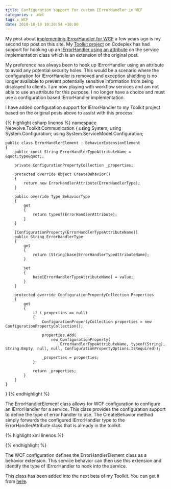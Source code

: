 ```yaml
---
title: Configuration support for custom IErrorHandler in WCF
categories : .Net
tags : WCF
date: 2010-10-19 10:20:54 +10:00
---
```


My post about [implementing IErrorHandler for WCF][0] a few years ago is my second top post on this site. My [Toolkit project][1] on Codeplex has had support for hooking up an [IErrorHandler using an attribute][2] on the service implementation class which is an extension of the original post.

My preference has always been to hook up IErrorHandler using an attribute to avoid any potential security holes. This would be a scenario where the configuration for IErrorHandler is removed and exception shielding is no longer available to prevent potentially sensitive information from being displayed to clients. I am now playing with workflow services and am not able to use an attribute for this purpose. I no longer have a choice and must use a configuration based IErrorHandler implementation.

I have added configuration support for IErrorHandler to my Toolkit project based on the original posts above to assist with this process.

{% highlight csharp linenos %}
namespace Neovolve.Toolkit.Communication
{
    using System;
    using System.Configuration;
    using System.ServiceModel.Configuration;
    
    public class ErrorHandlerElement : BehaviorExtensionElement
    {
        public const String ErrorHandlerTypeAttributeName = &quot;type&quot;;
    
        private ConfigurationPropertyCollection _properties;
    
        protected override Object CreateBehavior()
        {
            return new ErrorHandlerAttribute(ErrorHandlerType);
        }
    
        public override Type BehaviorType
        {
            get
            {
                return typeof(ErrorHandlerAttribute);
            }
        }
    
        [ConfigurationProperty(ErrorHandlerTypeAttributeName)]
        public String ErrorHandlerType
        {
            get
            {
                return (String)base[ErrorHandlerTypeAttributeName];
            }
    
            set
            {
                base[ErrorHandlerTypeAttributeName] = value;
            }
        }
    
        protected override ConfigurationPropertyCollection Properties
        {
            get
            {
                if (_properties == null)
                {
                    ConfigurationPropertyCollection properties = new ConfigurationPropertyCollection();
    
                    properties.Add(
                        new ConfigurationProperty(
                            ErrorHandlerTypeAttributeName, typeof(String), String.Empty, null, null, ConfigurationPropertyOptions.IsRequired));
    
                    _properties = properties;
                }
    
                return _properties;
            }
        }
    }
}
{% endhighlight %}

The ErrorHandlerElement class allows for WCF configuration to configure an IErrorHandler for a service. This class provides the configuration support to define the type of error handler to use. The CreateBehavior method simply forwards the configured IErrorHandler type to the ErrorHandlerAttribute class that is already in the toolkit.

{% highlight xml linenos %}
<?xml version=&quot;1.0&quot; ?>
<configuration>
    <system.serviceModel>
        <behaviors>
            <serviceBehaviors>
                <behavior name=&quot;ErrorHandlerBehavior&quot;>
                    <errorHandler type=&quot;Neovolve.Toolkit.IntegrationTests.Communication.KnownErrorHandler, Neovolve.Toolkit.IntegrationTests&quot;/>
                </behavior>
            </serviceBehaviors>
        </behaviors>
        <extensions>
            <behaviorExtensions>
                <add name=&quot;errorHandler&quot;
                        type=&quot;Neovolve.Toolkit.Communication.ErrorHandlerElement, Neovolve.Toolkit&quot;/>
            </behaviorExtensions>
        </extensions>
        <services>
            <service behaviorConfiguration=&quot;ErrorHandlerBehavior&quot;
                        name=&quot;Neovolve.Toolkit.IntegrationTests.Communication.TestService&quot;>
                <endpoint address=&quot;&quot;
                            binding=&quot;basicHttpBinding&quot;
                            bindingConfiguration=&quot;&quot;
                            contract=&quot;Neovolve.Toolkit.IntegrationTests.Communication.ITestService&quot;/>
            </service>
        </services>
    </system.serviceModel>
</configuration> 
{% endhighlight %}

The WCF configuration defines the ErrorHandlerElement class as a behavior extension. This service behavior can then use this extension and identify the type of IErrorHandler to hook into the service.

This class has been added into the next beta of my Toolkit. You can get it from [here][3].

[0]: /2008/04/07/implementing-ierrorhandler/
[1]: http://neovolve.codeplex.com
[2]: /2008/11/07/strict-ierrorhandler-usage/
[3]: http://neovolve.codeplex.com/releases/view/53499
